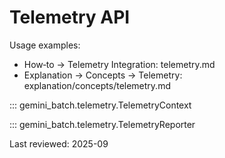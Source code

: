 # Telemetry API

Usage examples:

- How‑to → Telemetry Integration: telemetry.md
- Explanation → Concepts → Telemetry: explanation/concepts/telemetry.md

::: gemini_batch.telemetry.TelemetryContext

::: gemini_batch.telemetry.TelemetryReporter

Last reviewed: 2025-09
